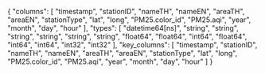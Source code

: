 {
    "columns": [
        "timestamp",
        "stationID",
        "nameTH",
        "nameEN",
        "areaTH",
        "areaEN",
        "stationType",
        "lat",
        "long",
        "PM25.color_id",
        "PM25.aqi",
        "year",
        "month",
        "day",
        "hour"
    ],
    "types": [
        "datetime64[ns]",
        "string",
        "string",
        "string",
        "string",
        "string",
        "string",
        "float64",
        "float64",
        "int64",
        "float64",
        "int64",
        "int64",
        "int32",
        "int32"
    ],
    "key_columns": [
        "timestamp",
        "stationID",
        "nameTH",
        "nameEN",
        "areaTH",
        "areaEN",
        "stationType",
        "lat",
        "long",
        "PM25.color_id",
        "PM25.aqi",
        "year",
        "month",
        "day",
        "hour"
    ]
}